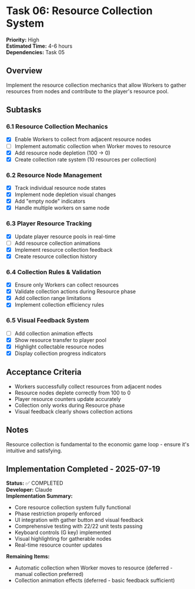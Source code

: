 # Task 06: Resource Collection System

**Priority:** High  
**Estimated Time:** 4-6 hours  
**Dependencies:** Task 05

## Overview

Implement the resource collection mechanics that allow Workers to gather resources from nodes and contribute to the player's resource pool.

## Subtasks

### 6.1 Resource Collection Mechanics

- [x] Enable Workers to collect from adjacent resource nodes
- [ ] Implement automatic collection when Worker moves to resource
- [x] Add resource node depletion (100 → 0)
- [x] Create collection rate system (10 resources per collection)

### 6.2 Resource Node Management

- [x] Track individual resource node states
- [x] Implement node depletion visual changes
- [x] Add "empty node" indicators
- [x] Handle multiple workers on same node

### 6.3 Player Resource Tracking

- [x] Update player resource pools in real-time
- [ ] Add resource collection animations
- [x] Implement resource collection feedback
- [x] Create resource collection history

### 6.4 Collection Rules & Validation

- [x] Ensure only Workers can collect resources
- [x] Validate collection actions during Resource phase
- [x] Add collection range limitations
- [x] Implement collection efficiency rules

### 6.5 Visual Feedback System

- [ ] Add collection animation effects
- [x] Show resource transfer to player pool
- [x] Highlight collectable resource nodes
- [x] Display collection progress indicators

## Acceptance Criteria

- Workers successfully collect resources from adjacent nodes
- Resource nodes deplete correctly from 100 to 0
- Player resource counters update accurately
- Collection only works during Resource phase
- Visual feedback clearly shows collection actions

## Notes

Resource collection is fundamental to the economic game loop - ensure it's intuitive and satisfying.

## Implementation Completed - 2025-07-19

**Status:** ✅ COMPLETED  
**Developer:** Claude  
**Implementation Summary:**

- Core resource collection system fully functional
- Phase restriction properly enforced
- UI integration with gather button and visual feedback
- Comprehensive testing with 22/22 unit tests passing
- Keyboard controls (G key) implemented
- Visual highlighting for gatherable nodes
- Real-time resource counter updates

**Remaining Items:**

- Automatic collection when Worker moves to resource (deferred - manual collection preferred)
- Collection animation effects (deferred - basic feedback sufficient)
